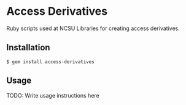 # Access Derivatives

Ruby scripts used at NCSU Libraries for creating access derivatives.

## Installation

    $ gem install access-derivatives

## Usage

TODO: Write usage instructions here
